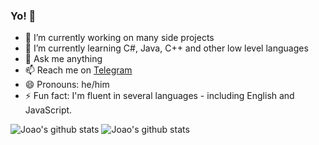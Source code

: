 ### Yo! 👋

- 🔭 I’m currently working on many side projects
- 🌱 I’m currently learning C#, Java, C++ and other low level languages
- 💬 Ask me anything
- 📫 Reach me on [Telegram](//t.me/bored_user)
- 😄 Pronouns: he/him
- ⚡ Fun fact: I'm fluent in several languages - including English and JavaScript.

![Joao's github stats](https://github-readme-stats.vercel.app/api?layout=compact&theme=react&username=bored-user&count_private=true&show_icons=true)
![Joao's github stats](https://github-readme-stats.vercel.app/api/top-langs?layout=compact&theme=react&username=bored-user&count_private=true&show_icons=true)

